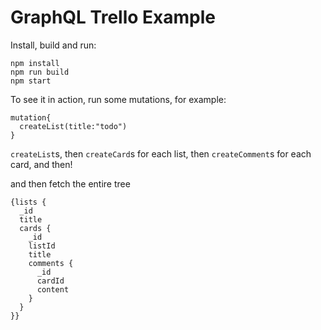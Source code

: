 # GraphQL Trello Example

Install, build and run:

```
npm install
npm run build
npm start
```

To see it in action, run some mutations, for example:
```
mutation{
  createList(title:"todo")
}
```

`createList`s, then `createCard`s for each list, then `createComment`s for each card, and then!

and then fetch the entire tree
```
{lists {
  _id
  title
  cards {
    _id
    listId
    title
    comments {
      _id
      cardId
      content
    }
  }
}}
```
